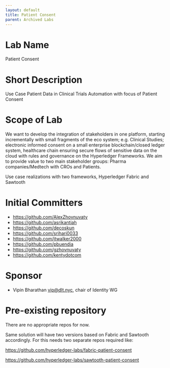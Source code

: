 ```yaml
---
layout: default
title: Patient Consent
parent: Archived Labs
---
```

# Lab Name

Patient Consent

# Short Description

Use Case Patient Data in Clinical Trials Automation with focus of Patient Consent

# Scope of Lab

We want to develop the integration of stakeholders in one platform, starting incrementally
with small fragments of the eco system; e.g. Clinical Studies; electronic informed consent
on a small enterprise blockchain/closed ledger system, healthcare chain ensuring secure
flows of sensitive data on the cloud with rules and governance on the Hyperledger Frameworks.
We aim to provide value to two main stakeholder groups: Pharma companies/Medtech with CROs and Patients.

Use case realizations with two frameworks, Hyperledger Fabric and Sawtooth

# Initial Committers

- https://github.com/AlexZhovnuvaty
- https://github.com/asrikantiah
- https://github.com/decoskun
- https://github.com/srihari0033
- https://github.com/jtwalker2000
- https://github.com/pbuendia
- https://github.com/gzhovnuvaty
- https://github.com/kentydotcom

# Sponsor

- Vipin Bharathan <vip@dlt.nyc>, chair of Identity WG

# Pre-existing repository

There are no appropriate repos for now.

Same solution will have two versions based on Fabric and Sawtooth accordingly.
For this needs two separate repos required like:

https://github.com/hyperledger-labs/fabric-patient-consent

https://github.com/hyperledger-labs/sawtooth-patient-consent
